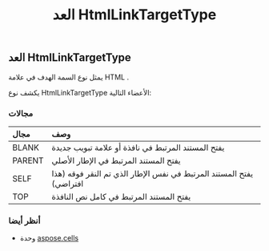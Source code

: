 ﻿---
title: العد HtmlLinkTargetType
second_title: Aspose.Cells for Python via .NET API المراجع
description:
type: docs
weight: 2180
url: /ar/python-net/aspose.cells/htmllinktargettype/
is_root: false
---
##  العد HtmlLinkTargetType
يمثل نوع السمة الهدف في علامة HTML []().



يكشف نوع HtmlLinkTargetType الأعضاء التالية:

###  مجالات
| مجال| وصف|
| :- | :- |
| BLANK | يفتح المستند المرتبط في نافذة أو علامة تبويب جديدة|
| PARENT | يفتح المستند المرتبط في الإطار الأصلي|
| SELF | يفتح المستند المرتبط في نفس الإطار الذي تم النقر فوقه (هذا افتراضي)|
| TOP | يفتح المستند المرتبط في كامل نص النافذة|



###  أنظر أيضا
* وحدة [aspose.cells](..)

